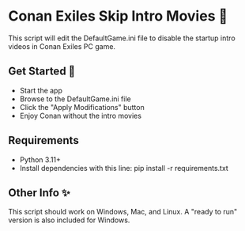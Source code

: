 
  # Conan Exiles Skip Intro Movies 📝  
  This script will edit the DefaultGame.ini file to disable the startup intro videos in Conan Exiles PC game.  
  
  ## Get Started 🚀  
  -  Start the app
  - Browse to the DefaultGame.ini file
  - Click the "Apply Modifications" button
  - Enjoy Conan without the intro movies
  
  ## Requirements
  - Python 3.11+
  - Install dependencies with this line:
    pip install -r requirements.txt
      
  ## Other Info ✨  
 This script should work on Windows, Mac, and Linux.
 A "ready to run" version is also included for Windows.
  